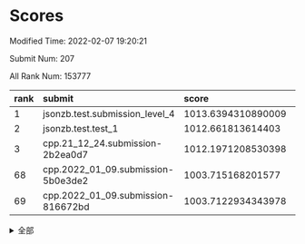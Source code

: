 # Scores

Modified Time: 2022-02-07 19:20:21

Submit Num: 207

All Rank Num: 153777

| rank |               submit               |       score        |       sigma        | pk_num |
| :--- | :--------------------------------- | :----------------- | :----------------- | :----- |
| 1    | jsonzb.test.submission_level_4     | 1013.6394310890009 | 0.7831391499762305 | 2970   |
| 2    | jsonzb.test.test_1                 | 1012.661813614403  | 0.8074386339610716 | 2970   |
| 3    | cpp.21_12_24.submission-2b2ea0d7   | 1012.1971208530398 | 0.7899482147978445 | 2972   |
| 68   | cpp.2022_01_09.submission-5b0e3de2 | 1003.715168201577  | 0.7075249130699841 | 2970   |
| 69   | cpp.2022_01_09.submission-816672bd | 1003.7122934343978 | 0.7239844460871058 | 2972   |


<details>
<summary>全部</summary>

| rank |                 submit                 |       score        |       sigma        | pk_num |
| :--- | :------------------------------------- | :----------------- | :----------------- | :----- |
| 1    | jsonzb.test.submission_level_4         | 1013.6394310890009 | 0.7831391499762305 | 2970   |
| 2    | jsonzb.test.test_1                     | 1012.661813614403  | 0.8074386339610716 | 2970   |
| 3    | cpp.21_12_24.submission-2b2ea0d7       | 1012.1971208530398 | 0.7899482147978445 | 2972   |
| 4    | gobigger.level_3.submission_level_3_18 | 1012.01332369604   | 0.7765043477891167 | 2973   |
| 5    | gobigger.level_3.submission_level_3_29 | 1011.395822256162  | 0.7716180286400922 | 2967   |
| 6    | gobigger.level_3.submission_level_3_30 | 1011.0419153614413 | 0.7847015806066278 | 2969   |
| 7    | gobigger.level_3.submission_level_3_8  | 1011.0019473277598 | 0.7589493122379956 | 2976   |
| 8    | gobigger.level_3.submission_level_3_48 | 1010.9296599096723 | 0.7596923341805875 | 2968   |
| 9    | gobigger.level_3.submission_level_3_24 | 1010.7188736159108 | 0.771821997342068  | 2971   |
| 10   | gobigger.level_3.submission_level_3_1  | 1010.5669215387575 | 0.7821858922396973 | 2975   |
| 11   | gobigger.level_3.submission_level_3_20 | 1010.5327959759304 | 0.7696189939035276 | 2972   |
| 12   | gobigger.level_3.submission_level_3_5  | 1010.5171367595201 | 0.765050934784619  | 2970   |
| 13   | gobigger.level_3.submission_level_3_25 | 1010.5074581080544 | 0.7736135421627826 | 2975   |
| 14   | gobigger.level_3.submission_level_3_36 | 1010.454293610712  | 0.7651105239387815 | 2971   |
| 15   | gobigger.level_3.submission_level_3_45 | 1010.3424965161248 | 0.7642268765116789 | 2969   |
| 16   | gobigger.level_3.submission_level_3_27 | 1010.2082374612747 | 0.779785777814415  | 2970   |
| 17   | gobigger.level_3.submission_level_3_39 | 1010.1026163191677 | 0.7599345902477617 | 2970   |
| 18   | gobigger.level_3.submission_level_3_26 | 1010.0665698116703 | 0.7712906658133627 | 2970   |
| 19   | gobigger.level_3.submission_level_3_31 | 1010.0484700395216 | 0.7707823356669007 | 2976   |
| 20   | gobigger.level_3.submission_level_3_35 | 1010.0201155693757 | 0.7552797479695811 | 2966   |
| 21   | gobigger.level_3.submission_level_3_3  | 1009.9644687056051 | 0.743574900065775  | 2967   |
| 22   | gobigger.level_3.submission_level_3_34 | 1009.9443712599877 | 0.7662567968644204 | 2974   |
| 23   | gobigger.level_3.submission_level_3_22 | 1009.9342614954619 | 0.7770379587658528 | 2973   |
| 24   | gobigger.level_3.submission_level_3_16 | 1009.9095842789226 | 0.7359035256693061 | 2970   |
| 25   | gobigger.level_3.submission_level_3_23 | 1009.8999349616322 | 0.7557262116352168 | 2968   |
| 26   | gobigger.level_3.submission_level_3_9  | 1009.8857909986855 | 0.7398555682424712 | 2969   |
| 27   | gobigger.level_3.submission_level_3_7  | 1009.862025965276  | 0.7656826351708346 | 2971   |
| 28   | gobigger.level_3.submission_level_3_32 | 1009.8265212261796 | 0.7593023718526442 | 2974   |
| 29   | gobigger.level_3.submission_level_3_33 | 1009.8102978581778 | 0.7466110906235204 | 2974   |
| 30   | gobigger.level_3.submission_level_3_42 | 1009.7985836042111 | 0.7410228400944503 | 2972   |
| 31   | gobigger.level_3.submission_level_3_44 | 1009.7310009371483 | 0.7491400049483242 | 2974   |
| 32   | gobigger.level_3.submission_level_3_0  | 1009.7100990827319 | 0.7396821915215037 | 2973   |
| 33   | gobigger.level_3.submission_level_3_14 | 1009.7025175681666 | 0.7448249305887954 | 2973   |
| 34   | gobigger.level_3.submission_level_3_49 | 1009.6974698602687 | 0.758878108581272  | 2974   |
| 35   | gobigger.level_3.submission_level_3_6  | 1009.6552766046943 | 0.7326305296410631 | 2977   |
| 36   | gobigger.level_3.submission_level_3_37 | 1009.6137470358757 | 0.7423167531248227 | 2969   |
| 37   | gobigger.level_3.submission_level_3_11 | 1009.5411355298893 | 0.7707903739518215 | 2966   |
| 38   | gobigger.level_3.submission_level_3_15 | 1009.5164807916823 | 0.7516226470458167 | 2970   |
| 39   | gobigger.level_3.submission_level_3_13 | 1009.4878734199394 | 0.7316920970347361 | 2973   |
| 40   | gobigger.level_3.submission_level_3_40 | 1009.4322345235813 | 0.7433213070859164 | 2975   |
| 41   | gobigger.level_3.submission_level_3_4  | 1009.4271874663846 | 0.7579841737976013 | 2973   |
| 42   | gobigger.level_3.submission_level_3_19 | 1009.371152404684  | 0.7645009817830338 | 2973   |
| 43   | gobigger.level_3.submission_level_3_38 | 1009.1703854188995 | 0.7491380333540008 | 2976   |
| 44   | gobigger.level_3.submission_level_3_41 | 1009.1522000445401 | 0.7433055105362338 | 2975   |
| 45   | gobigger.level_3.submission_level_3_2  | 1009.0574917691413 | 0.7542960135172204 | 2972   |
| 46   | gobigger.level_3.submission_level_3_17 | 1008.9503335109083 | 0.7378996728838493 | 2972   |
| 47   | gobigger.level_3.submission_level_3_28 | 1008.818585952383  | 0.7375330018457437 | 2970   |
| 48   | gobigger.level_3.submission_level_3_46 | 1008.7268623920897 | 0.7360431064033037 | 2967   |
| 49   | gobigger.level_3.submission_level_3_10 | 1008.6016705279753 | 0.7289635161744977 | 2972   |
| 50   | gobigger.level_3.submission_level_3_47 | 1008.5958701971707 | 0.7428546526862103 | 2967   |
| 51   | gobigger.level_3.submission_level_3_21 | 1008.452603559712  | 0.7261162494395297 | 2970   |
| 52   | gobigger.level_3.submission_level_3_43 | 1008.3714993453546 | 0.7395687248157526 | 2970   |
| 53   | gobigger.level_3.submission_level_3_12 | 1007.9160391004982 | 0.7481316793701197 | 2973   |
| 54   | gobigger.level_1.submission_level_1_29 | 1004.8697963704966 | 0.7124881182418972 | 2971   |
| 55   | gobigger.level_1.submission_level_1_21 | 1004.7493961915741 | 0.7134746379708343 | 2972   |
| 56   | gobigger.level_1.submission_level_1_34 | 1004.5363131241921 | 0.7170829295158329 | 2972   |
| 57   | gobigger.level_1.submission_level_1_1  | 1004.431475445442  | 0.7317481324853562 | 2972   |
| 58   | gobigger.level_1.submission_level_1_17 | 1004.3013484878704 | 0.7195201456607911 | 2970   |
| 59   | gobigger.level_1.submission_level_1_2  | 1004.2449388875934 | 0.7141016759101401 | 2970   |
| 60   | gobigger.level_1.submission_level_1_12 | 1004.2235338670469 | 0.7150849910305099 | 2974   |
| 61   | gobigger.level_1.submission_level_1_24 | 1004.2202828050977 | 0.7153157593286859 | 2971   |
| 62   | gobigger.level_1.submission_level_1_11 | 1004.1330907665359 | 0.7074924791488418 | 2975   |
| 63   | gobigger.level_1.submission_level_1_39 | 1004.0527117187829 | 0.7211453917918891 | 2972   |
| 64   | gobigger.level_1.submission_level_1_30 | 1003.9202646612204 | 0.7251005326618551 | 2972   |
| 65   | gobigger.level_1.submission_level_1_44 | 1003.893604979907  | 0.707687163410751  | 2974   |
| 66   | gobigger.level_1.submission_level_1_7  | 1003.7478936555923 | 0.7212236024065576 | 2978   |
| 67   | gobigger.level_1.submission_level_1_25 | 1003.7347395822891 | 0.7297068378594609 | 2971   |
| 68   | cpp.2022_01_09.submission-5b0e3de2     | 1003.715168201577  | 0.7075249130699841 | 2970   |
| 69   | cpp.2022_01_09.submission-816672bd     | 1003.7122934343978 | 0.7239844460871058 | 2972   |
| 70   | gobigger.level_1.submission_level_1_41 | 1003.6572370578144 | 0.709299484426134  | 2967   |
| 71   | gobigger.level_1.submission_level_1_13 | 1003.6236007549445 | 0.7077921720210969 | 2970   |
| 72   | gobigger.level_1.submission_level_1_14 | 1003.5924005859199 | 0.7240056795126695 | 2973   |
| 73   | gobigger.level_1.submission_level_1_6  | 1003.5825744829534 | 0.7061450833224339 | 2972   |
| 74   | gobigger.level_1.submission_level_1_8  | 1003.5634976530276 | 0.7117155033860552 | 2969   |
| 75   | gobigger.level_1.submission_level_1_18 | 1003.5434115272104 | 0.7151505589781437 | 2970   |
| 76   | gobigger.level_1.submission_level_1_42 | 1003.4537318159954 | 0.7149158446273336 | 2972   |
| 77   | gobigger.level_1.submission_level_1_26 | 1003.3692430011018 | 0.7212958942429918 | 2975   |
| 78   | gobigger.level_1.submission_level_1_46 | 1003.3372119619489 | 0.7197680455763897 | 2975   |
| 79   | gobigger.level_1.submission_level_1_37 | 1003.2891194794869 | 0.7196760171532806 | 2973   |
| 80   | gobigger.level_1.submission_level_1_48 | 1003.2212612611239 | 0.7100361235300611 | 2973   |
| 81   | gobigger.level_1.submission_level_1_35 | 1003.2105555851971 | 0.7169732953346705 | 2967   |
| 82   | gobigger.level_1.submission_level_1_36 | 1003.191317729713  | 0.7093762266335158 | 2969   |
| 83   | gobigger.level_1.submission_level_1_15 | 1003.174720837605  | 0.7014993494990951 | 2968   |
| 84   | gobigger.level_1.submission_level_1_4  | 1003.1265988350435 | 0.7129485485709777 | 2971   |
| 85   | gobigger.level_1.submission_level_1_9  | 1003.1056953258553 | 0.7090305486534448 | 2971   |
| 86   | gobigger.level_1.submission_level_1_23 | 1003.1026313872113 | 0.7157330157385609 | 2972   |
| 87   | gobigger.level_1.submission_level_1_5  | 1003.1022999431525 | 0.7174914296070692 | 2975   |
| 88   | gobigger.level_1.submission_level_1_47 | 1003.0582822334028 | 0.7192237011012755 | 2970   |
| 89   | gobigger.level_1.submission_level_1_32 | 1003.0217074014607 | 0.7281957769608743 | 2972   |
| 90   | gobigger.level_1.submission_level_1_45 | 1002.971185264294  | 0.7220041113634537 | 2975   |
| 91   | gobigger.level_1.submission_level_1_16 | 1002.9336135236239 | 0.7176939644195933 | 2974   |
| 92   | gobigger.level_1.submission_level_1_49 | 1002.9025047620281 | 0.7167997647030009 | 2967   |
| 93   | gobigger.level_1.submission_level_1_38 | 1002.8382510485776 | 0.7211570308018471 | 2971   |
| 94   | gobigger.level_1.submission_level_1_27 | 1002.8151899874663 | 0.695194790394765  | 2973   |
| 95   | gobigger.level_1.submission_level_1_19 | 1002.8110992355266 | 0.7117897773264337 | 2975   |
| 96   | gobigger.level_1.submission_level_1_3  | 1002.7804965126621 | 0.7145094472655299 | 2975   |
| 97   | gobigger.level_1.submission_level_1_22 | 1002.7205196114587 | 0.719200251636363  | 2967   |
| 98   | gobigger.level_1.submission_level_1_33 | 1002.7081081895445 | 0.7180417966023557 | 2968   |
| 99   | gobigger.level_1.submission_level_1_28 | 1002.6722036325075 | 0.7022461932112694 | 2969   |
| 100  | gobigger.level_1.submission_level_1_40 | 1002.5154174543233 | 0.7149574695796856 | 2970   |
| 101  | gobigger.level_1.submission_level_1_20 | 1002.485291681424  | 0.7118296697996018 | 2975   |
| 102  | gobigger.level_1.submission_level_1_31 | 1002.4210343423925 | 0.7155249088734255 | 2971   |
| 103  | gobigger.level_1.submission_level_1_10 | 1002.343533543188  | 0.7167920495177234 | 2972   |
| 104  | gobigger.level_1.submission_level_1_0  | 1002.3174922284002 | 0.7133042164157944 | 2971   |
| 105  | gobigger.level_1.submission_level_1_43 | 1001.8312051155978 | 0.7107565065757705 | 2974   |
| 106  | gobigger.random.submission_random_24   | 998.4273953325711  | 0.7160829988737047 | 2972   |
| 107  | gobigger.random.submission_random_49   | 997.8311825332753  | 0.7079108249628583 | 2965   |
| 108  | gobigger.random.submission_random_41   | 997.6282485604928  | 0.7134994333674342 | 2973   |
| 109  | gobigger.random.submission_random_8    | 997.2995374396138  | 0.7143661584497908 | 2971   |
| 110  | gobigger.random.submission_random_26   | 997.2402247147522  | 0.701463984829239  | 2972   |
| 111  | gobigger.random.submission_random_38   | 996.9969890717476  | 0.6993603599528875 | 2969   |
| 112  | gobigger.random.submission_random_35   | 996.9588949333714  | 0.7078516388506768 | 2976   |
| 113  | gobigger.random.submission_random_42   | 996.9105536283997  | 0.7105678315817576 | 2973   |
| 114  | gobigger.random.submission_random_21   | 996.6211229402654  | 0.7051852573970315 | 2975   |
| 115  | gobigger.random.submission_random_37   | 996.3691284696306  | 0.7056583459773252 | 2973   |
| 116  | gobigger.random.submission_random_15   | 996.3499712074737  | 0.7202757767418363 | 2972   |
| 117  | gobigger.random.submission_random_44   | 996.3246018692294  | 0.7081761729228985 | 2973   |
| 118  | gobigger.random.submission_random_40   | 996.298873857583   | 0.7057357858195956 | 2974   |
| 119  | gobigger.random.submission_random_43   | 996.2860727951637  | 0.7170677248962457 | 2974   |
| 120  | gobigger.random.submission_random_45   | 996.2709131927807  | 0.7110735631763584 | 2965   |
| 121  | gobigger.level_2.submission_level_2_31 | 996.2609791264368  | 0.7120411121864372 | 2970   |
| 122  | gobigger.random.submission_random_1    | 996.2130485598466  | 0.7149481029148259 | 2970   |
| 123  | gobigger.random.submission_random_27   | 996.1482163783796  | 0.7213554289953288 | 2971   |
| 124  | gobigger.random.submission_random_22   | 996.1270030208173  | 0.7147926696635053 | 2973   |
| 125  | gobigger.random.submission_random_6    | 996.0972960787464  | 0.7206655857061579 | 2972   |
| 126  | gobigger.random.submission_random_20   | 996.03949901763    | 0.7193843892958998 | 2975   |
| 127  | gobigger.random.submission_random_28   | 996.0249792326281  | 0.7241624394055352 | 2972   |
| 128  | gobigger.random.submission_random_13   | 995.9665474319046  | 0.7050421427841386 | 2974   |
| 129  | gobigger.random.submission_random_23   | 995.8491762218507  | 0.7099035614141586 | 2972   |
| 130  | gobigger.random.submission_random_47   | 995.834891231957   | 0.7170991157382476 | 2964   |
| 131  | gobigger.random.submission_random_16   | 995.8347118257362  | 0.6939105112808521 | 2973   |
| 132  | gobigger.random.submission_random_30   | 995.8133635655927  | 0.7077661169612417 | 2970   |
| 133  | gobigger.random.submission_random_0    | 995.7605657672747  | 0.7081279547959342 | 2975   |
| 134  | gobigger.random.submission_random_12   | 995.7192989985995  | 0.7154618311186606 | 2974   |
| 135  | gobigger.random.submission_random_25   | 995.70057705449    | 0.717649710247416  | 2970   |
| 136  | gobigger.random.submission_random_32   | 995.6939493261013  | 0.7115298645575255 | 2975   |
| 137  | gobigger.random.submission_random_33   | 995.68732536897    | 0.7242573290974677 | 2970   |
| 138  | gobigger.random.submission_random_48   | 995.6296684043183  | 0.7050512638054436 | 2973   |
| 139  | gobigger.random.submission_random_39   | 995.6220395455491  | 0.7162665759445823 | 2976   |
| 140  | gobigger.random.submission_random_36   | 995.6185245806826  | 0.71214199102911   | 2976   |
| 141  | gobigger.random.submission_random_9    | 995.5795656135883  | 0.7212569991988983 | 2967   |
| 142  | gobigger.random.submission_random_31   | 995.5667583351815  | 0.6993789906634377 | 2971   |
| 143  | gobigger.random.submission_random_2    | 995.4341323820929  | 0.7181095106915754 | 2976   |
| 144  | gobigger.random.submission_random_4    | 995.3874232290552  | 0.7077237048402716 | 2969   |
| 145  | gobigger.random.submission_random_34   | 995.3464588860335  | 0.7081541417863355 | 2978   |
| 146  | gobigger.random.submission_random_5    | 995.3227943408235  | 0.7141235705041319 | 2976   |
| 147  | gobigger.random.submission_random_3    | 995.0287327788964  | 0.7169020869649901 | 2969   |
| 148  | gobigger.random.submission_random_7    | 995.0276162730955  | 0.7273191681646202 | 2969   |
| 149  | gobigger.random.submission_random_19   | 994.9101920263419  | 0.7047027246742409 | 2973   |
| 150  | gobigger.random.submission_random_29   | 994.8937912874192  | 0.7098568215206064 | 2973   |
| 151  | gobigger.random.submission_random_14   | 994.8861481960766  | 0.7066546644903661 | 2971   |
| 152  | gobigger.random.submission_random_17   | 994.8108331708468  | 0.7108713218709329 | 2980   |
| 153  | gobigger.random.submission_random_18   | 994.794645550027   | 0.7207816173489557 | 2971   |
| 154  | gobigger.random.submission_random_10   | 994.7288689067693  | 0.7018298815404383 | 2972   |
| 155  | gobigger.random.submission_random_46   | 994.6846203859204  | 0.7006060089347155 | 2972   |
| 156  | gobigger.random.submission_random_11   | 994.3881398550933  | 0.7318430564812399 | 2971   |
| 157  | gobigger.level_2.submission_level_2_14 | 994.0742277052077  | 0.7316983434399457 | 2970   |
| 158  | gobigger.level_2.submission_level_2_33 | 993.9805790369489  | 0.7308868935137476 | 2976   |
| 159  | gobigger.level_2.submission_level_2_21 | 993.539794937967   | 0.7355760989581296 | 2971   |
| 160  | gobigger.level_2.submission_level_2_44 | 993.5223593781534  | 0.7275573129773257 | 2976   |
| 161  | gobigger.level_2.submission_level_2_10 | 993.4010181025086  | 0.7577038406404593 | 2968   |
| 162  | gobigger.level_2.submission_level_2_26 | 993.3237816378125  | 0.73681831481329   | 2967   |
| 163  | gobigger.level_2.submission_level_2_22 | 993.1144864161515  | 0.7538121829366834 | 2971   |
| 164  | gobigger.level_2.submission_level_2_38 | 993.1054205804254  | 0.7237658048678483 | 2971   |
| 165  | gobigger.level_2.submission_level_2_25 | 993.1002130017616  | 0.7501185379897718 | 2968   |
| 166  | gobigger.level_2.submission_level_2_1  | 992.9711236132965  | 0.7264364950895791 | 2965   |
| 167  | gobigger.level_2.submission_level_2_19 | 992.89800739919    | 0.7430836345038994 | 2973   |
| 168  | gobigger.level_2.submission_level_2_41 | 992.783781942961   | 0.7267272889638173 | 2967   |
| 169  | gobigger.level_2.submission_level_2_8  | 992.7645353957083  | 0.729278206731461  | 2973   |
| 170  | gobigger.level_2.submission_level_2_17 | 992.6269402292243  | 0.7422052790613983 | 2968   |
| 171  | gobigger.level_2.submission_level_2_4  | 992.586683316249   | 0.7370057392620987 | 2970   |
| 172  | gobigger.level_2.submission_level_2_5  | 992.5718979857284  | 0.757197917154946  | 2972   |
| 173  | gobigger.level_2.submission_level_2_6  | 992.4656249786636  | 0.7421382493589211 | 2964   |
| 174  | gobigger.level_2.submission_level_2_28 | 992.4524523663092  | 0.7396906665914609 | 2974   |
| 175  | gobigger.level_2.submission_level_2_2  | 992.3796163298072  | 0.7421150272741995 | 2968   |
| 176  | gobigger.level_2.submission_level_2_11 | 992.2683247935547  | 0.7401405229074166 | 2969   |
| 177  | gobigger.level_2.submission_level_2_49 | 992.0828962774034  | 0.7480184877989012 | 2971   |
| 178  | gobigger.level_2.submission_level_2_45 | 992.0472524692068  | 0.739242838244712  | 2968   |
| 179  | gobigger.level_2.submission_level_2_48 | 991.9934792784586  | 0.7272793431984497 | 2975   |
| 180  | gobigger.level_2.submission_level_2_29 | 991.9847370132695  | 0.7379431675685084 | 2970   |
| 181  | gobigger.level_2.submission_level_2_0  | 991.9276094639634  | 0.7671161588196892 | 2973   |
| 182  | gobigger.level_2.submission_level_2_40 | 991.8387014994988  | 0.762386074506021  | 2971   |
| 183  | gobigger.level_2.submission_level_2_24 | 991.837380174742   | 0.7548696229251726 | 2967   |
| 184  | gobigger.level_2.submission_level_2_16 | 991.7871580476893  | 0.7363762490087151 | 2971   |
| 185  | gobigger.level_2.submission_level_2_27 | 991.7317643663048  | 0.7324119426092224 | 2972   |
| 186  | gobigger.level_2.submission_level_2_23 | 991.6867650029291  | 0.7335175924502522 | 2968   |
| 187  | gobigger.level_2.submission_level_2_32 | 991.6590957076307  | 0.7436623458712769 | 2971   |
| 188  | gobigger.level_2.submission_level_2_3  | 991.6063942827565  | 0.7486766228437456 | 2974   |
| 189  | gobigger.level_2.submission_level_2_35 | 991.5941609310679  | 0.7512681494508465 | 2974   |
| 190  | gobigger.level_2.submission_level_2_7  | 991.5142338013347  | 0.7655884608288971 | 2974   |
| 191  | gobigger.level_2.submission_level_2_47 | 991.4388772214912  | 0.760338100068673  | 2968   |
| 192  | gobigger.level_2.submission_level_2_46 | 991.4229579140559  | 0.7349123969949463 | 2971   |
| 193  | gobigger.level_2.submission_level_2_37 | 991.3745577326588  | 0.7506011375146294 | 2973   |
| 194  | gobigger.level_2.submission_level_2_18 | 991.3642633912335  | 0.7632855330287319 | 2972   |
| 195  | gobigger.level_2.submission_level_2_15 | 991.3625694118986  | 0.770965062184594  | 2971   |
| 196  | gobigger.level_2.submission_level_2_9  | 991.3121295697993  | 0.7404950987812343 | 2972   |
| 197  | gobigger.level_2.submission_level_2_39 | 991.3054499081267  | 0.7499754126277717 | 2971   |
| 198  | gobigger.level_2.submission_level_2_42 | 991.2919229363367  | 0.7476971441751666 | 2972   |
| 199  | gobigger.level_2.submission_level_2_30 | 991.223091861507   | 0.7444053352258724 | 2974   |
| 200  | gobigger.level_2.submission_level_2_12 | 991.1787837858684  | 0.7595942785058426 | 2974   |
| 201  | gobigger.level_2.submission_level_2_13 | 991.1060758433638  | 0.7581769230692139 | 2964   |
| 202  | gobigger.level_2.submission_level_2_43 | 991.0197708608762  | 0.758237727806972  | 2973   |
| 203  | gobigger.level_2.submission_level_2_36 | 990.6303495529864  | 0.7435246090010529 | 2972   |
| 204  | gobigger.level_2.submission_level_2_34 | 990.0471544363096  | 0.7789237535822148 | 2973   |
| 205  | gobigger.level_2.submission_level_2_20 | 988.9575120829687  | 0.7875588635461782 | 2972   |
| 206  | gobigger.none.submission_none_0        | 976.3214181353001  | 1.4203812379370868 | 2971   |
| 207  | gobigger.none.submission_none_1        | 973.8116540607774  | 1.7897221975128015 | 2975   |

</details>